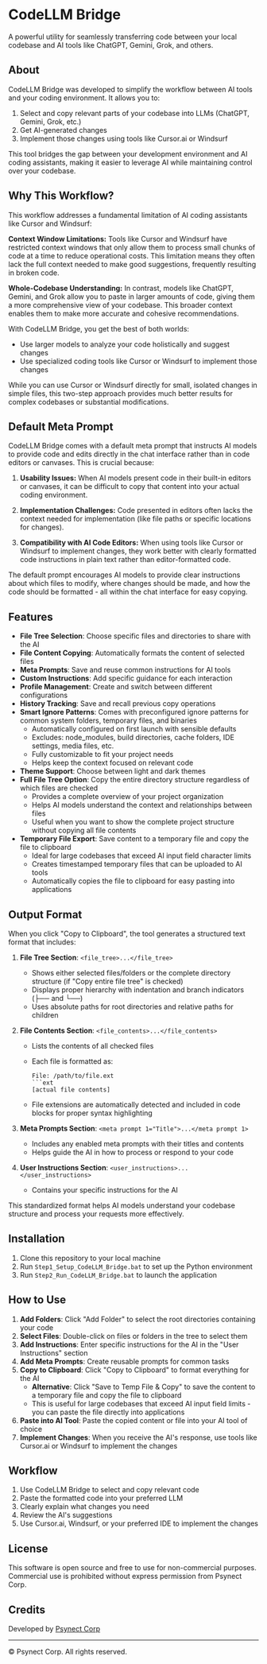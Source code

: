 # CodeLLM Bridge

A powerful utility for seamlessly transferring code between your local codebase and AI tools like ChatGPT, Gemini, Grok, and others.

## About

CodeLLM Bridge was developed to simplify the workflow between AI tools and your coding environment. It allows you to:

1. Select and copy relevant parts of your codebase into LLMs (ChatGPT, Gemini, Grok, etc.)
2. Get AI-generated changes
3. Implement those changes using tools like Cursor.ai or Windsurf

This tool bridges the gap between your development environment and AI coding assistants, making it easier to leverage AI while maintaining control over your codebase.

## Why This Workflow?

This workflow addresses a fundamental limitation of AI coding assistants like Cursor and Windsurf:

**Context Window Limitations:** Tools like Cursor and Windsurf have restricted context windows that only allow them to process small chunks of code at a time to reduce operational costs. This limitation means they often lack the full context needed to make good suggestions, frequently resulting in broken code.

**Whole-Codebase Understanding:** In contrast, models like ChatGPT, Gemini, and Grok allow you to paste in larger amounts of code, giving them a more comprehensive view of your codebase. This broader context enables them to make more accurate and cohesive recommendations.

With CodeLLM Bridge, you get the best of both worlds:
- Use larger models to analyze your code holistically and suggest changes
- Use specialized coding tools like Cursor or Windsurf to implement those changes

While you can use Cursor or Windsurf directly for small, isolated changes in simple files, this two-step approach provides much better results for complex codebases or substantial modifications.

## Default Meta Prompt

CodeLLM Bridge comes with a default meta prompt that instructs AI models to provide code and edits directly in the chat interface rather than in code editors or canvases. This is crucial because:

1. **Usability Issues:** When AI models present code in their built-in editors or canvases, it can be difficult to copy that content into your actual coding environment.

2. **Implementation Challenges:** Code presented in editors often lacks the context needed for implementation (like file paths or specific locations for changes).

3. **Compatibility with AI Code Editors:** When using tools like Cursor or Windsurf to implement changes, they work better with clearly formatted code instructions in plain text rather than editor-formatted code.

The default prompt encourages AI models to provide clear instructions about which files to modify, where changes should be made, and how the code should be formatted - all within the chat interface for easy copying.

## Features

- **File Tree Selection**: Choose specific files and directories to share with the AI
- **File Content Copying**: Automatically formats the content of selected files
- **Meta Prompts**: Save and reuse common instructions for AI tools
- **Custom Instructions**: Add specific guidance for each interaction
- **Profile Management**: Create and switch between different configurations 
- **History Tracking**: Save and recall previous copy operations
- **Smart Ignore Patterns**: Comes with preconfigured ignore patterns for common system folders, temporary files, and binaries
  - Automatically configured on first launch with sensible defaults
  - Excludes: node_modules, build directories, cache folders, IDE settings, media files, etc.
  - Fully customizable to fit your project needs
  - Helps keep the context focused on relevant code
- **Theme Support**: Choose between light and dark themes
- **Full File Tree Option**: Copy the entire directory structure regardless of which files are checked
  - Provides a complete overview of your project organization
  - Helps AI models understand the context and relationships between files
  - Useful when you want to show the complete project structure without copying all file contents
- **Temporary File Export**: Save content to a temporary file and copy the file to clipboard
  - Ideal for large codebases that exceed AI input field character limits
  - Creates timestamped temporary files that can be uploaded to AI tools
  - Automatically copies the file to clipboard for easy pasting into applications

## Output Format

When you click "Copy to Clipboard", the tool generates a structured text format that includes:

1. **File Tree Section**: `<file_tree>...</file_tree>`
   - Shows either selected files/folders or the complete directory structure (if "Copy entire file tree" is checked)
   - Displays proper hierarchy with indentation and branch indicators (├── and └──)
   - Uses absolute paths for root directories and relative paths for children

2. **File Contents Section**: `<file_contents>...</file_contents>`
   - Lists the contents of all checked files
   - Each file is formatted as:
     ```
     File: /path/to/file.ext
     ```ext
     [actual file contents]
     ```
     
   - File extensions are automatically detected and included in code blocks for proper syntax highlighting

3. **Meta Prompts Section**: `<meta prompt 1="Title">...</meta prompt 1>`
   - Includes any enabled meta prompts with their titles and contents
   - Helps guide the AI in how to process or respond to your code

4. **User Instructions Section**: `<user_instructions>...</user_instructions>`
   - Contains your specific instructions for the AI

This standardized format helps AI models understand your codebase structure and process your requests more effectively.

## Installation

1. Clone this repository to your local machine
2. Run `Step1_Setup_CodeLLM_Bridge.bat` to set up the Python environment
3. Run `Step2_Run_CodeLLM_Bridge.bat` to launch the application

## How to Use

1. **Add Folders**: Click "Add Folder" to select the root directories containing your code
2. **Select Files**: Double-click on files or folders in the tree to select them
3. **Add Instructions**: Enter specific instructions for the AI in the "User Instructions" section
4. **Add Meta Prompts**: Create reusable prompts for common tasks
5. **Copy to Clipboard**: Click "Copy to Clipboard" to format everything for the AI
   - **Alternative**: Click "Save to Temp File & Copy" to save the content to a temporary file and copy the file to clipboard
   - This is useful for large codebases that exceed AI input field limits - you can paste the file directly into applications
6. **Paste into AI Tool**: Paste the copied content or file into your AI tool of choice
7. **Implement Changes**: When you receive the AI's response, use tools like Cursor.ai or Windsurf to implement the changes

## Workflow

1. Use CodeLLM Bridge to select and copy relevant code
2. Paste the formatted code into your preferred LLM
3. Clearly explain what changes you need
4. Review the AI's suggestions
5. Use Cursor.ai, Windsurf, or your preferred IDE to implement the changes

## License

This software is open source and free to use for non-commercial purposes. Commercial use is prohibited without express permission from Psynect Corp.

## Credits

Developed by [Psynect Corp](https://psynect.ai)

---

© Psynect Corp. All rights reserved. 